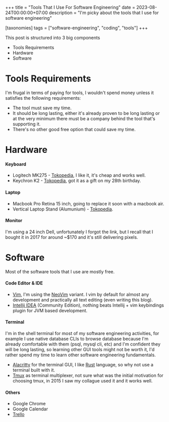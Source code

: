 +++
title = "Tools That I Use For Software Engineering"
date = 2023-08-24T00:00:00+07:00
description = "I'm picky about the tools that I use for software engineering"

[taxonomies]
tags = ["software-engineering", "coding", "tools"]
+++


This post is structured into 3 big components
* Tools Requirements
* Hardware
* Software

# Tools Requirements
I'm frugal in terms of paying for tools, I wouldn't spend money unless it satisfies the following requirements:
* The tool must save my time.
* It should be long lasting, either it's already proven to be long lasting or at the very minimum there must be a company behind the tool that's supporting it.
* There's no other good free option that could save my time.


# Hardware
#### Keyboard
* Logitech MK275 - [Tokopedia](https://tokopedia.link/qirzFnuLwCb), I like it, it's cheap and works well.
* Keychron K2 - [Tokopedia](https://tokopedia.link/1BSfq6lLwCb),  got it as a gift on my 28th birthday.

#### Laptop
* Macbook Pro Retina 15 inch, going to replace it soon with a macbook air.
* Vertical Laptop Stand (Alumunium) - [Tokopedia](https://tokopedia.link/7JJtv6iMwCb).

#### Monitor
I'm using a 24 inch Dell, unfortunately I forgot the link, but I recall that I bought it in 2017 for around ~$170 and it's still delivering pixels.

# Software
Most of the software tools that I use are mostly free.

#### Code Editor & IDE
* [Vim](https://www.vim.org/), I'm using the [NeoVim](https://github.com/neovim/neovim) variant. I vim by default for almost any development and practically all text editing (even writing this blog).
* [Intellij IDEA](https://www.jetbrains.com/idea/download/) (Community Edition), nothing beats Intellij + vim keybindings plugin for JVM based development.

#### Terminal
I'm in the shell terminal for most of my software engineering activities, for example I use native database CLIs to browse database
because I'm already comfortable with them (psql, mysql cli, etc) and I'm confident they will be long lasting, so learning
other GUI tools might not be worth it, I'd rather spend my time to learn other software engineering fundamentals.

* [Alacritty](https://github.com/alacritty/alacritty) for the terminal GUI, I like [Rust](https://www.rust-lang.org/) language, so why not use a terminal built with it.
* [Tmux](https://github.com/tmux/tmux) as terminal multiplexer, not sure what was the initial motivation for choosing tmux, in 2015 I saw my collague used it and it works well.

#### Others
* Google Chrome
* Google Calendar
* [Trello](https://trello.com)
